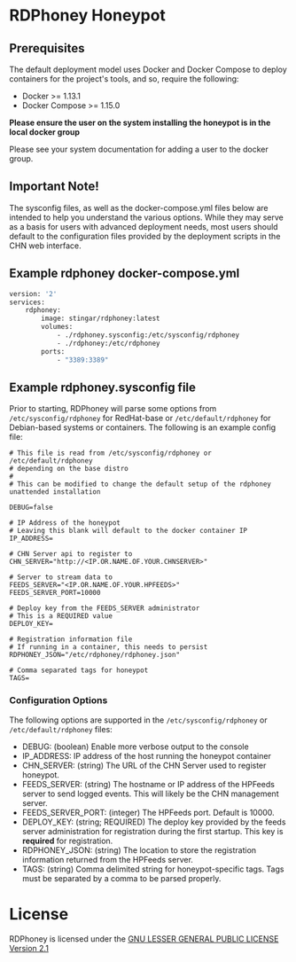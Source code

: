 RDPhoney Honeypot
=================

## Prerequisites

The default deployment model uses Docker and Docker Compose to deploy containers for the project's tools, and so, require the following:

* Docker >= 1.13.1
* Docker Compose >= 1.15.0

**Please ensure the user on the system installing the honeypot is in the local
 docker group**
 
 Please see your system documentation for adding a user to the docker group.

## Important Note!
The sysconfig files, as well as the docker-compose.yml files below are intended 
to help you understand the various options. While they may serve as a basis 
for users with advanced deployment needs, most users should default to the 
configuration files provided by the deployment scripts in the CHN web interface.

## Example rdphoney docker-compose.yml
```dockerfile
version: '2'
services:
    rdphoney:
        image: stingar/rdphoney:latest
        volumes:
            - ./rdphoney.sysconfig:/etc/sysconfig/rdphoney
            - ./rdphoney:/etc/rdphoney
        ports:
            - "3389:3389"
```

## Example rdphoney.sysconfig file

Prior to starting, RDPhoney will parse some options from `/etc/sysconfig/rdphoney` for RedHat-base or `/etc/default/rdphoney` for Debian-based systems or containers. The following is an example config file:

```
# This file is read from /etc/sysconfig/rdphoney or /etc/default/rdphoney
# depending on the base distro
#
# This can be modified to change the default setup of the rdphoney unattended installation

DEBUG=false

# IP Address of the honeypot
# Leaving this blank will default to the docker container IP
IP_ADDRESS=

# CHN Server api to register to
CHN_SERVER="http://<IP.OR.NAME.OF.YOUR.CHNSERVER>"

# Server to stream data to
FEEDS_SERVER="<IP.OR.NAME.OF.YOUR.HPFEEDS>"
FEEDS_SERVER_PORT=10000

# Deploy key from the FEEDS_SERVER administrator
# This is a REQUIRED value
DEPLOY_KEY=

# Registration information file
# If running in a container, this needs to persist
RDPHONEY_JSON="/etc/rdphoney/rdphoney.json"

# Comma separated tags for honeypot
TAGS=
```

### Configuration Options

The following options are supported in the `/etc/sysconfig/rdphoney` or `/etc/default/rdphoney` files:

* DEBUG: (boolean) Enable more verbose output to the console
* IP_ADDRESS: IP address of the host running the honeypot container
* CHN_SERVER: (string) The URL of the CHN Server used to register honeypot.
* FEEDS_SERVER: (string) The hostname or IP address of the HPFeeds server to send logged events. This will likely be the CHN management server.
* FEEDS_SERVER_PORT: (integer) The HPFeeds port. Default is 10000.
* DEPLOY_KEY: (string; REQUIRED) The deploy key provided by the feeds server administration for registration during the first startup. This key is **required** for registration.
* RDPHONEY_JSON: (string) The location to store the registration information returned from the HPFeeds server.
* TAGS: (string) Comma delimited string for honeypot-specific tags. Tags must be separated by a comma to be parsed properly.


# License

RDPhoney is licensed under the [GNU LESSER GENERAL PUBLIC LICENSE Version 2.1](https://raw.githubusercontent.com/CommunityHoneyNetwork/rdphoney/master/LICENSE)

